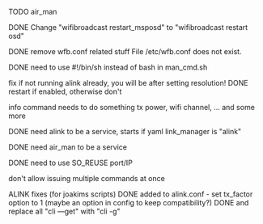TODO air_man


DONE Change "wifibroadcast restart_msposd" to "wifibroadcast restart osd"

DONE remove wfb.conf related stuff
  File /etc/wfb.conf does not exist.

DONE need to use #!/bin/sh instead of bash in man_cmd.sh 

fix if not running alink already, you will be after setting resolution!
   DONE restart if enabled, otherwise don't
  
info command needs to do something
  tx power, wifi channel, ... and some more

DONE need alink to be a service, starts if yaml link_manager is "alink" 

DONE need air_man to be a service
  

DONE need to use SO_REUSE port/IP


don't allow issuing multiple commands at once



ALINK fixes (for joakims scripts)
DONE added to alink.conf - set tx_factor option to 1 (maybe an option in config to keep compatibility?)
DONE and replace all "cli —get" with "cli -g"
